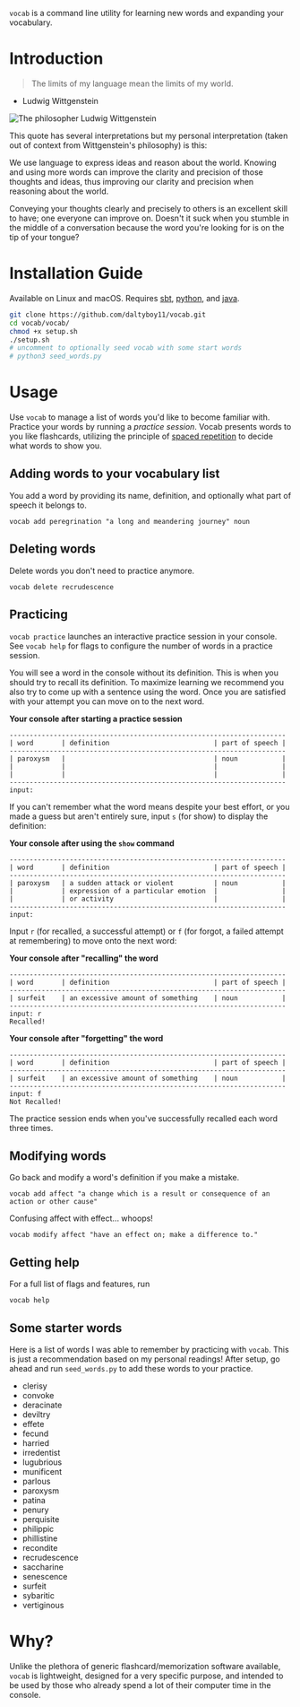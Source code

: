`vocab` is a command line utility for learning new words and expanding your
vocabulary.

# Introduction
> The limits of my language mean the limits of my world.
  - Ludwig Wittgenstein

![The philosopher Ludwig Wittgenstein](wittgenstein.png)

This quote has several interpretations but my personal interpretation (taken out of
context from Wittgenstein's philosophy) is this:

We use language to express ideas and reason about the world. Knowing
and using more words can improve the clarity and precision of those
thoughts and ideas, thus improving our clarity and precision when
reasoning about the world.

Conveying your thoughts clearly and precisely to others is an excellent skill to
have; one everyone can improve on. Doesn't it suck when you stumble in the
middle of a conversation because the word you're looking for is on the tip of
your tongue?

# Installation Guide

Available on Linux and macOS. Requires [sbt](https://www.scala-sbt.org/download.html), [python](https://www.python.org/downloads/), and [java](https://www.java.com/en/download/).
```bash
git clone https://github.com/daltyboy11/vocab.git
cd vocab/vocab/
chmod +x setup.sh
./setup.sh
# uncomment to optionally seed vocab with some start words
# python3 seed_words.py
```

# Usage
Use `vocab` to manage a list of words you'd like to become familiar with.
Practice your words by running a *practice session*. Vocab presents words to you
like flashcards, utilizing the principle of [spaced
repetition](https://en.wikipedia.org/wiki/Spaced_repetition) to decide what
words to show you.

## Adding words to your vocabulary list
You add a word by providing its name, definition, and optionally what part of
speech it belongs to.

`vocab add peregrination "a long and meandering journey" noun`

## Deleting words
Delete words you don't need to practice anymore.

`vocab delete recrudescence`

## Practicing
`vocab practice` launches an interactive practice session in your console.
See `vocab help` for flags to configure the number of words in a practice session.

You will see a word in the console without its definition. This is when you
should try to recall its definition. To maximize learning we recommend you also
try to come up with a sentence using the word. Once you are satisfied with your
attempt you can move on to the next word.

**Your console after starting a practice session**
```
---------------------------------------------------------------------
| word       | definition                          | part of speech |
---------------------------------------------------------------------
| paroxysm   |                                     | noun           |
|            |                                     |                |
|            |                                     |                |
---------------------------------------------------------------------
input:
```

If you can't remember what the word means despite your best effort, or you made
a guess but aren't entirely sure, input `s` (for show) to display the
definition:

**Your console after using the `show` command**
```
---------------------------------------------------------------------
| word       | definition                          | part of speech |
---------------------------------------------------------------------
| paroxysm   | a sudden attack or violent          | noun           |
|            | expression of a particular emotion  |                |
|            | or activity                         |                |
---------------------------------------------------------------------
input:
```

Input `r` (for recalled, a successful attempt) or `f` (for forgot, a failed attempt
at remembering) to move onto the next word:

**Your console after "recalling" the word**
```
---------------------------------------------------------------------
| word       | definition                          | part of speech |
---------------------------------------------------------------------
| surfeit    | an excessive amount of something    | noun           |
---------------------------------------------------------------------
input: r
Recalled!
```

**Your console after "forgetting" the word**
```
---------------------------------------------------------------------
| word       | definition                          | part of speech |
---------------------------------------------------------------------
| surfeit    | an excessive amount of something    | noun           |
---------------------------------------------------------------------
input: f
Not Recalled!
```

The practice session ends when you've successfully recalled each word three
times.

## Modifying words
Go back and modify a word's definition if you make a mistake.

`vocab add affect "a change which is a result or consequence of an action or other cause"`

Confusing affect with effect... whoops!

`vocab modify affect "have an effect on; make a difference to."`

## Getting help
For a full list of flags and features, run

`vocab help`

## Some starter words
Here is a list of words I was able to remember by practicing with `vocab`. This
is just a recommendation based on my personal readings! After setup, go ahead
and run `seed_words.py` to add these words to your practice.

- clerisy
- convoke
- deracinate
- deviltry
- effete
- fecund
- harried
- irredentist
- lugubrious
- munificent
- parlous
- paroxysm
- patina
- penury
- perquisite
- philippic
- phillistine
- recondite
- recrudescence
- saccharine
- senescence
- surfeit
- sybaritic
- vertiginous

# Why?
Unlike the plethora of generic flashcard/memorization software available, `vocab`
is lightweight, designed for a very specific purpose, and intended to be used by
those who already spend a lot of their computer time in the console.
